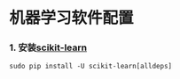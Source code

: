# 机器学习软件配置

### 1. 安装[scikit-learn](http://scikit-learn.org/stable/install.html)

```
sudo pip install -U scikit-learn[alldeps]
```



